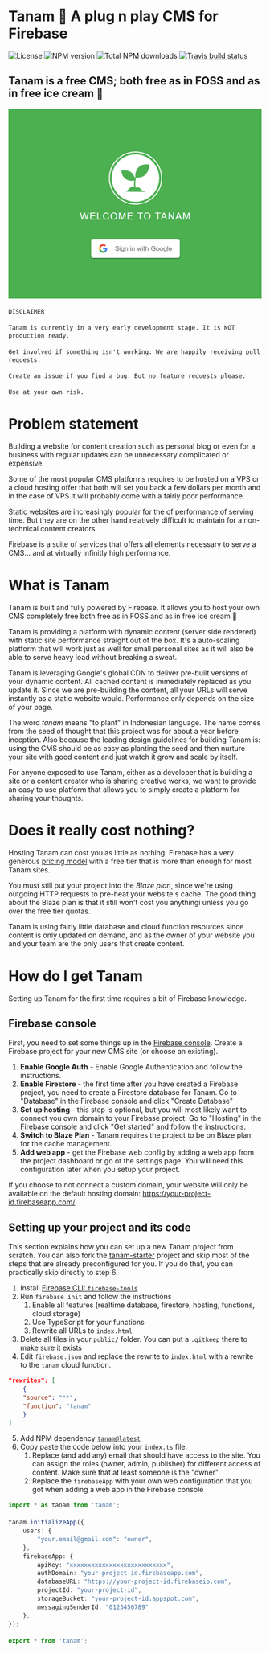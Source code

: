 # Tanam 🌱 A plug n play CMS for Firebase
![License](https://img.shields.io/npm/l/tanam.svg)
![NPM version](https://img.shields.io/npm/v/tanam.svg)
![Total NPM downloads](https://img.shields.io/npm/dt/tanam.svg)
[![Travis build status](https://img.shields.io/travis/oddbit/tanam.svg)](https://travis-ci.org/oddbit/nexudus-js)

## Tanam is a free CMS; both free as in FOSS and as in free ice cream 🍦

![Login screen](/docs/images/login.png)


```
DISCLAIMER

Tanam is currently in a very early development stage. It is NOT production ready.

Get involved if something isn't working. We are happily receiving pull requests.

Create an issue if you find a bug. But no feature requests please.

Use at your own risk.
```


# Problem statement
Building a website for content creation such as personal blog or even for a business with regular
updates can be unnecessary complicated or expensive.

Some of the most popular CMS platforms requires to be hosted on a VPS or a cloud hosting offer
that both will set you back a few dollars per month and in the case of VPS it will probably come
with a fairly poor performance.

Static websites are increasingly popular for the of performance of serving time. But they are on
the other hand relatively difficult to maintain for a non-technical content creators.

Firebase is a suite of services that offers all elements necessary to serve a CMS... and at
virtually infinitly high performance.

# What is Tanam
Tanam is built and fully powered by Firebase. It allows you to host your own CMS completely free
both free as in FOSS and as in free ice cream 🍦

Tanam is providing a platform with dynamic content (server side rendered) with static site performance
straight out of the box. It's a auto-scaling platform that will work just as well for small personal
sites as it will also be able to serve heavy load without breaking a sweat.

Tanam is leveraging Google's global CDN to deliver pre-built versions of your dynamic content.
All cached content is immediately replaced as you update it. Since we are pre-building
the content, all your URLs will serve instantly as a static website would. Performance only depends
on the size of your page.


The word *tanam* means "to plant" in Indonesian language. The name comes from the seed of thought that
this project was for about a year before inception. Also because the leading design guidelines for
building Tanam is: using the CMS should be as easy as planting the seed and then nurture your site
with good content and just watch it grow and scale by itself.

For anyone exposed to use Tanam, either as a developer that is building a site or a content creator who is sharing creative works,
we want to provide an easy to use platform that allows you to simply create a platform for sharing your thoughts.

# Does it really cost nothing?
Hosting Tanam can cost you as little as nothing. Firebase has a very generous
[pricing model](https://firebase.google.com/pricing/) with a free tier that is more than enough for most
 Tanam sites.

You must still put your project into the *Blaze plan*, since we're using outgoing HTTP requests to
pre-heat your website's cache. The good thing about the Blaze plan is that it still won't cost you
anythingi unless you go over the free tier quotas.

Tanam is using fairly little database and cloud function resources since content is only updated
on demand, and as the owner of your website you and your team are the only users that create content.

# How do I get Tanam
Setting up Tanam for the first time requires a bit of Firebase knowledge.

## Firebase console
First, you need to set some things up in the [Firebase console](https://console.firebase.google.com/).
Create a Firebase project for your new CMS site (or choose an existing).

1. **Enable Google Auth** - Enable Google Authentication and follow the instructions.
2. **Enable Firestore** - the first time after you have created a Firebase project, you need to create a Firestore database for Tanam. Go to "Database" in the Firebase console and click "Create Database"
3. **Set up hosting** - this step is optional, but you will most likely want to connect you own domain to your Firebase project. Go to "Hosting" in the Firebase console and click "Get started" and follow the instructions.
4. **Switch to Blaze Plan** - Tanam requires the project to be on Blaze plan for the cache management.
5. **Add web app** - get the Firebase web config by adding a web app from the project dashboard or
 go ot the settings page. You will need this configuration later when you setup your project.

If you choose to not connect a custom domain, your website will only be available on the default
hosting domain: https://your-project-id.firebaseapp.com/



## Setting up your project and its code
This section explains how you can set up a new Tanam project from scratch. You can also
fork the [tanam-starter](https://github.com/oddbit/tanam-starter) project and skip most
of the steps that are already preconfigured for you. If you do that, you can practically
skip directly to step 6.

 1. Install [Firebase CLI: `firebase-tools`](https://firebase.google.com/docs/cli/)
 2. Run `firebase init` and follow the instructions
    1. Enable all features (realtime database, firestore, hosting, functions, cloud storage)
    2. Use TypeScript for your functions
    3. Rewrite all URLs to `index.html`
 3. Delete all files in your `public/` folder. You can put a `.gitkeep` there to make sure it exists
 4. Edit `firebase.json` and replace the rewrite to `index.html` with a rewrite to the `tanam` cloud function.
```json
"rewrites": [
    {
    "source": "**",
    "function": "tanam"
    }
]

```


 5. Add NPM dependency [`tanam@latest`](https://www.npmjs.com/package/tanam)
 6. Copy paste the code below into your `index.ts` file.
    1. Replace (and add any) email that should have access to the site. You can assign the roles (owner, admin, publisher) for different access of content. Make sure that at least someone is the "owner".
    2. Replace the `firebaseApp` with your own web configuration that you got when adding a web app in the  Firebase console


```typescript
import * as tanam from 'tanam';

tanam.initializeApp({
    users: {
        "your.email@gmail.com": "owner",
    },
    firebaseApp: {
        apiKey: "xxxxxxxxxxxxxxxxxxxxxxxxxxx",
        authDomain: "your-project-id.firebaseapp.com",
        databaseURL: "https://your-project-id.firebaseio.com",
        projectId: "your-project-id",
        storageBucket: "your-project-id.appspot.com",
        messagingSenderId: "0123456789"
    },
});

export * from 'tanam';
```
